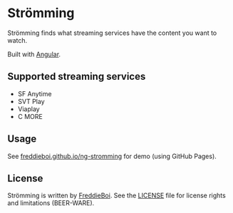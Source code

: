 Strömming
=========
Strömming finds what streaming services have the content you want to watch.

Built with [Angular](https://angular.io/).

Supported streaming services
--------
+ SF Anytime
+ SVT Play
+ Viaplay
+ C MORE

Usage
-----
See [freddieboi.github.io/ng-stromming](https://freddieboi.github.io/ng-stromming) for demo (using GitHub Pages).

License
-------
Strömming is written by [FreddieBoi](https://github.com/FreddieBoi "FreddieBoi on github"). See the [LICENSE](https://github.com/FreddieBoi/ng-stromming/blob/master/LICENSE) file for license rights and limitations (BEER-WARE).
